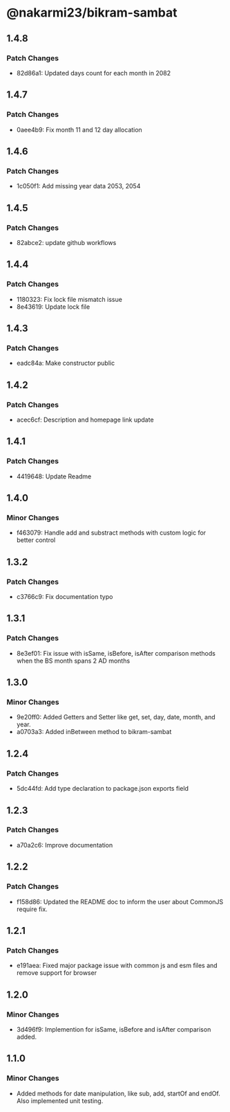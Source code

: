 # @nakarmi23/bikram-sambat

## 1.4.8

### Patch Changes

- 82d86a1: Updated days count for each month in 2082

## 1.4.7

### Patch Changes

- 0aee4b9: Fix month 11 and 12 day allocation

## 1.4.6

### Patch Changes

- 1c050f1: Add missing year data 2053, 2054

## 1.4.5

### Patch Changes

- 82abce2: update github workflows

## 1.4.4

### Patch Changes

- 1180323: Fix lock file mismatch issue
- 8e43619: Update lock file

## 1.4.3

### Patch Changes

- eadc84a: Make constructor public

## 1.4.2

### Patch Changes

- acec6cf: Description and homepage link update

## 1.4.1

### Patch Changes

- 4419648: Update Readme

## 1.4.0

### Minor Changes

- f463079: Handle add and substract methods with custom logic for better control

## 1.3.2

### Patch Changes

- c3766c9: Fix documentation typo

## 1.3.1

### Patch Changes

- 8e3ef01: Fix issue with isSame, isBefore, isAfter comparison methods when the BS month spans 2 AD months

## 1.3.0

### Minor Changes

- 9e20ff0: Added Getters and Setter like get, set, day, date, month, and year.
- a0703a3: Added inBetween method to bikram-sambat

## 1.2.4

### Patch Changes

- 5dc44fd: Add type declaration to package.json exports field

## 1.2.3

### Patch Changes

- a70a2c6: Improve documentation

## 1.2.2

### Patch Changes

- f158d86: Updated the README doc to inform the user about CommonJS require fix.

## 1.2.1

### Patch Changes

- e191aea: Fixed major package issue with common js and esm files and remove support for browser

## 1.2.0

### Minor Changes

- 3d496f9: Implemention for isSame, isBefore and isAfter comparison added.

## 1.1.0

### Minor Changes

- Added methods for date manipulation, like sub, add, startOf and endOf. Also implemented unit testing.
